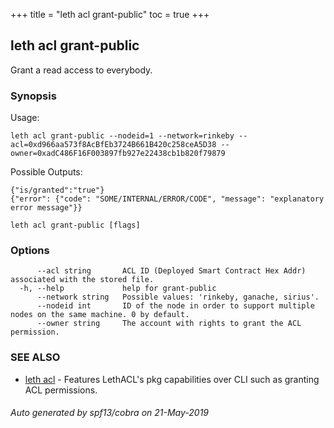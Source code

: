 +++
title = "leth acl grant-public"
toc = true
+++

## leth acl grant-public

Grant a read access to everybody.

### Synopsis


Usage:

	leth acl grant-public --nodeid=1 --network=rinkeby --acl=0xd966aa573f8AcBfEb3724B661B420c258ceA5D38 --owner=0xadC486F16F003897fb927e22438cb1b820f79879

Possible Outputs:

	{"is/granted":"true"}
	{"error": {"code": "SOME/INTERNAL/ERROR/CODE", "message": "explanatory error message"}}


```
leth acl grant-public [flags]
```

### Options

```
      --acl string       ACL ID (Deployed Smart Contract Hex Addr) associated with the stored file.
  -h, --help             help for grant-public
      --network string   Possible values: 'rinkeby, ganache, sirius'.
      --nodeid int       ID of the node in order to support multiple nodes on the same machine. 0 by default.
      --owner string     The account with rights to grant the ACL permission.
```

### SEE ALSO

* [leth acl](/cli-docs/leth/acl/)	 - Features LethACL's pkg capabilities over CLI such as granting ACL permissions.

###### Auto generated by spf13/cobra on 21-May-2019
